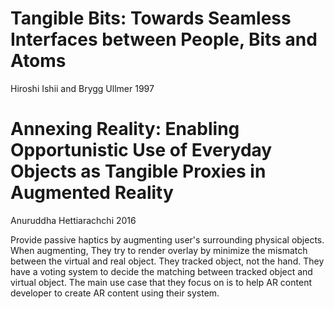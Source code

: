 # Tangible Bits: Towards Seamless Interfaces between People, Bits and Atoms

Hiroshi Ishii and Brygg Ullmer 1997

# Annexing Reality: Enabling Opportunistic Use of Everyday Objects as Tangible Proxies in Augmented Reality

Anuruddha Hettiarachchi 2016

Provide passive haptics by augmenting user's surrounding physical objects. 
When augmenting, They try to render overlay by minimize the mismatch between the virtual and real object. 
They tracked object, not the hand. They have a voting system to decide the matching between tracked object and virtual object.
The main use case that they focus on is to help AR content developer to create AR content using their system. 



